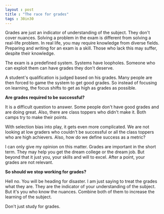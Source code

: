```yaml
---
layout : post
title : "The race for grades"
tags : 30in30
---
```


Grades are just an indicator of understanding of the subject. They don't cover nuances. Solving a problem in the exam is different from solving a real-life problem. In real life, you may require knowledge from diverse fields. Preparing and writing for an exam is a skill. Those who lack this may suffer, despite their knowledge.  

The exam is a predefined system. Systems have loopholes. Someone who can exploit them can have grades they don't deserve.  

A student's qualification is judged based on his grades. Many people are then forced to game the system to get good grades. So instead of focusing on learning, the focus shifts to get as high as grades as possible. 

**Are grades required to be successful?**  

It is a difficult question to answer. Some people don't have good grades and are doing great. Also, there are class toppers who didn't make it. Both camps try to make their points.  

With selection bias into play, it gets even more complicated. We are not looking at low graders who couldn't be successful or all the class toppers who are high achievers. Also, how do we define success as a metric?  

I can only give my opinion on this matter. Grades are important in the short term. They may help you get the dream college or the dream job. But beyond that it just you, your skills and will to excel. After a point, your grades are not relevant.  

**So should we stop working for grades?**   

Hell no. You will be heading for disaster. I am just saying to treat the grades what they are. They are the indicator of your understanding of the subject. But it's you who know the nuances. Combine both of them to increase the learning of the subject.  

Don't just study for grades. 
